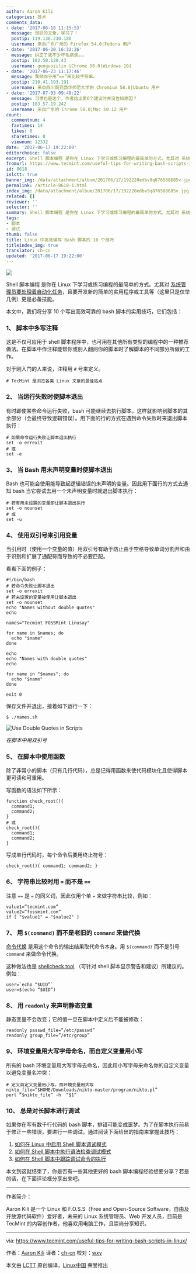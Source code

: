 ```yaml
---
author: Aaron Kili
categories: 技术
comments_data:
- date: '2017-06-18 11:15:53'
  message: 很好的文章，学习了！
  postip: 119.130.230.180
  username: 来自广东广州的 Firefox 54.0|Fedora 用户
- date: '2017-06-20 16:32:26'
  message: 纠正了我不少坏毛病诶。。。
  postip: 182.50.120.43
  username: guoguozilin [Chrome 50.0|Windows 10]
- date: '2017-06-23 11:17:46'
  message: 我倾向于用“==”来比较字符串。
  postip: 210.41.193.191
  username: 来自四川南充西华师范大学的 Chromium 58.0|Ubuntu 用户
- date: '2017-07-03 09:48:22'
  message: 习惯也是这个，作者给出第6个建议时并没告知原因？
  postip: 183.57.19.242
  username: 来自广东的 Chrome 58.0|Mac 10.12 用户
count:
  commentnum: 4
  favtimes: 14
  likes: 0
  sharetimes: 0
  viewnum: 12332
date: '2017-06-17 19:22:00'
editorchoice: false
excerpt: Shell 脚本编程 是你在 Linux 下学习或练习编程的最简单的方式。尤其对 系统管理员要处理着自动化任务，且要开发新的简单的实用程序或工具等（这里只是仅举几例）更是必备技能。
fromurl: https://www.tecmint.com/useful-tips-for-writing-bash-scripts-in-linux/
id: 8618
islctt: true
banner_img: /data/attachment/album/201706/17/192220edbv9q876588685v.jpg
permalink: /article-8618-1.html
index_img: /data/attachment/album/201706/17/192220edbv9q876588685v.jpg.thumb.jpg
related: []
reviewer: ''
selector: ''
summary: Shell 脚本编程 是你在 Linux 下学习或练习编程的最简单的方式。尤其对 系统管理员要处理着自动化任务，且要开发新的简单的实用程序或工具等（这里只是仅举几例）更是必备技能。
tags:
- 脚本
- 调试
thumb: false
title: Linux 中高效编写 Bash 脚本的 10 个技巧
titleindex_img: true
translator: ch-cn
updated: '2017-06-17 19:22:00'
---
```


![](/data/attachment/album/201706/17/192220edbv9q876588685v.jpg)


Shell 脚本编程 是你在 Linux 下学习或练习编程的最简单的方式。尤其对 [系统管理员要处理着自动化任务](https://www.tecmint.com/using-shell-script-to-automate-linux-system-maintenance-tasks/)，且要开发新的简单的实用程序或工具等（这里只是仅举几例）更是必备技能。


本文中，我们将分享 10 个写出高效可靠的 bash 脚本的实用技巧，它们包括：


### 1、 脚本中多写注释


这是不仅可应用于 shell 脚本程序中，也可用在其他所有类型的编程中的一种推荐做法。在脚本中作注释能帮你或别人翻阅你的脚本时了解脚本的不同部分所做的工作。


对于刚入门的人来说，注释用 `#` 号来定义。



```
# TecMint 是浏览各类 Linux 文章的最佳站点

```

### 2、 当运行失败时使脚本退出


有时即使某些命令运行失败，bash 可能继续去执行脚本，这样就影响到脚本的其余部分（会最终导致逻辑错误）。用下面的行的方式在遇到命令失败时来退出脚本执行：



```
# 如果命令运行失败让脚本退出执行
set -o errexit 
# 或
set -e

```

### 3、 当 Bash 用未声明变量时使脚本退出


Bash 也可能会使用能导致起逻辑错误的未声明的变量。因此用下面行的方式去通知 bash 当它尝试去用一个未声明变量时就退出脚本执行：



```
# 若有用未设置的变量即让脚本退出执行
set -o nounset
# 或
set -u

```

### 4、 使用双引号来引用变量


当引用时（使用一个变量的值）用双引号有助于防止由于空格导致单词分割开和由于识别和扩展了通配符而导致的不必要匹配。


看看下面的例子：



```
#!/bin/bash
# 若命令失败让脚本退出
set -o errexit 
# 若未设置的变量被使用让脚本退出
set -o nounset
echo "Names without double quotes" 
echo

names="Tecmint FOSSMint Linusay"

for name in $names; do
  echo "$name"
done

echo
echo "Names with double quotes" 
echo

for name in "$names"; do
  echo "$name"
done

exit 0

```

保存文件并退出，接着如下运行一下：



```
$ ./names.sh

```

![Use Double Quotes in Scripts](/data/attachment/album/201706/17/192227q13jnz3eeqq5pb53.png)


*在脚本中用双引号*


### 5、 在脚本中使用函数


除了非常小的脚本（只有几行代码），总是记得用函数来使代码模块化且使得脚本更可读和可重用。


写函数的语法如下所示：



```
function check_root(){
  command1; 
  command2;
}
# 或
check_root(){
  command1; 
  command2;
}

```

写成单行代码时，每个命令后要用终止符号：



```
check_root(){ command1; command2; }

```

### 6、 字符串比较时用 `=` 而不是 `==`


注意 `==` 是 `=` 的同义词，因此仅用个单 `=` 来做字符串比较，例如：



```
value1=”tecmint.com”
value2=”fossmint.com”
if [ "$value1" = "$value2" ]

```

### 7、 用 `$(command)` 而不是老旧的 ``command`` 来做代换


[命令代换](https://www.tecmint.com/assign-linux-command-output-to-variable/) 是用这个命令的输出结果取代命令本身。用 `$(command)` 而不是引号 ``command`` 来做命令代换。


这种做法也是 [shellcheck tool](https://www.tecmint.com/shellcheck-shell-script-code-analyzer-for-linux/) （可针对 shell 脚本显示警告和建议）所建议的。例如：



```
user=`echo “$UID”`
user=$(echo “$UID”)

```

### 8、 用 `readonly` 来声明静态变量


静态变量不会改变；它的值一旦在脚本中定义后不能被修改：



```
readonly passwd_file=”/etc/passwd”
readonly group_file=”/etc/group”

```

### 9、 环境变量用大写字母命名，而自定义变量用小写


所有的 bash 环境变量用大写字母去命名，因此用小写字母来命名你的自定义变量以避免变量名冲突：



```
# 定义自定义变量用小写，而环境变量用大写
nikto_file=”$HOME/Downloads/nikto-master/program/nikto.pl”
perl “$nikto_file” -h  “$1”

```

### 10、 总是对长脚本进行调试


如果你在写有数千行代码的 bash 脚本，排错可能变成噩梦。为了在脚本执行前易于修正一些错误，要进行一些调试。通过阅读下面给出的指南来掌握此技巧：


1. [如何在 Linux 中启用 Shell 脚本调试模式](/article-8028-1.html)
2. [如何在 Shell 脚本中执行语法检查调试模式](/article-8045-1.html)
3. [如何在 Shell 脚本中跟踪调试命令的执行](/article-8120-1.html)


本文到这就结束了，你是否有一些其他更好的 bash 脚本编程经验想要分享？若是的话，在下面评论框分享出来吧。




---


作者简介：


Aaron Kili 是一个 Linux 和 F.O.S.S（Free and Open-Source Software，自由及开放源代码软件）爱好者，未来的 Linux 系统管理员、Web 开发人员，目前是 TecMint 的内容创作者，他喜欢用电脑工作，且崇尚分享知识。




---


via: <https://www.tecmint.com/useful-tips-for-writing-bash-scripts-in-linux/>


作者：[Aaron Kili](https://www.tecmint.com/author/aaronkili/) 译者：[ch-cn](https://github.com/ch-cn) 校对：[wxy](https://github.com/wxy)


本文由 [LCTT](https://github.com/LCTT/TranslateProject) 原创编译，[Linux中国](https://linux.cn/) 荣誉推出